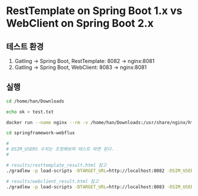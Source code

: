 # RestTemplate on Spring Boot 1.x vs WebClient on Spring Boot 2.x

## 테스트 환경

1. Gatling -> Spring Boot, RestTemplate: 8082 -> nginx:8081
2. Gatling -> Spring Boot, WebClient: 8083 -> nginx:8081


## 실행

```bash
cd /home/han/Downloads

echo ok > test.txt

docker run --name nginx --rm -v /home/han/Downloads:/usr/share/nginx/html:ro -p 8081:80 nginx:latest

cd springframework-webflux

#
# DSIM_USERS 수치는 조정해보며 테스트 하면 된다.
#

# results/resttemplate_result.html 참고
./gradlew -p load-scripts -DTARGET_URL=http://localhost:8082 -DSIM_USERS=10 gatlingRun

# results/webclient_result.html 참고
./gradlew -p load-scripts -DTARGET_URL=http://localhost:8083 -DSIM_USERS=10 gatlingRun
```

